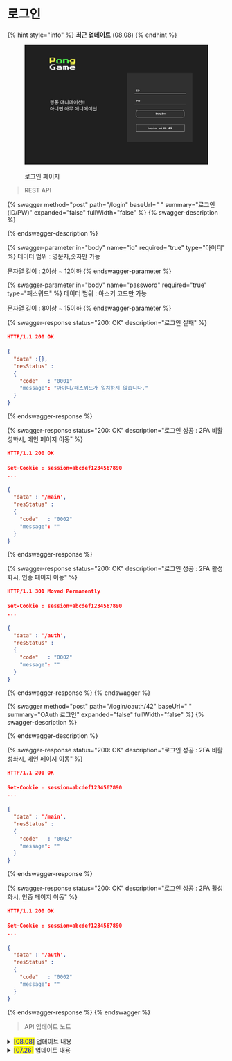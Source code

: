# 로그인

{% hint style="info" %}
**최근 업데이트** ([08.08](undefined-1.md#08.08))
{% endhint %}

<figure><img src="../../.gitbook/assets/image (19).png" alt=""><figcaption><p>로그인 페이지</p></figcaption></figure>



> REST API

{% swagger method="post" path="/login" baseUrl=" " summary="로그인 (ID/PW)" expanded="false" fullWidth="false" %}
{% swagger-description %}

{% endswagger-description %}

{% swagger-parameter in="body" name="id" required="true" type="아이디" %}
데이터 범위 : 영문자,숫자만 가능

문자열 길이 : 2이상 \~ 12이하
{% endswagger-parameter %}

{% swagger-parameter in="body" name="password" required="true" type="패스워드" %}
데이터 범위 : 아스키 코드만 가능

문자열 길이 : 8이상 \~ 15이하
{% endswagger-parameter %}

{% swagger-response status="200: OK" description="로그인 실패" %}
```json
HTTP/1.1 200 OK

{ 
  "data" :{},
  "resStatus" :
  {
    "code"   : "0001"
    "message": "아이디/패스워드가 일치하지 않습니다."
  }
}
```
{% endswagger-response %}

{% swagger-response status="200: OK" description="로그인 성공 : 2FA 비활성화시, 메인 페이지 이동" %}
```json
HTTP/1.1 200 OK

Set-Cookie : session=abcdef1234567890
...

{ 
  "data" : '/main',
  "resStatus" :
  {
    "code"   : "0002"
    "message": ""
  }
}
```
{% endswagger-response %}

{% swagger-response status="200: OK" description="로그인 성공 : 2FA 활성화시, 인증 페이지 이동" %}
```json
HTTP/1.1 301 Moved Permanently

Set-Cookie : session=abcdef1234567890
...

{ 
  "data" : '/auth',
  "resStatus" :
  {
    "code"   : "0002"
    "message": ""
  }
}
```
{% endswagger-response %}
{% endswagger %}

{% swagger method="post" path="/login/oauth/42" baseUrl=" " summary="OAuth 로그인" expanded="false" fullWidth="false" %}
{% swagger-description %}

{% endswagger-description %}

{% swagger-response status="200: OK" description="로그인 성공 : 2FA 비활성화시, 메인 페이지 이동" %}
```json
HTTP/1.1 200 OK

Set-Cookie : session=abcdef1234567890
...

{ 
  "data" : '/main',
  "resStatus" :
  {
    "code"   : "0002"
    "message": ""
  }
}
```
{% endswagger-response %}

{% swagger-response status="200: OK" description="로그인 성공 : 2FA 활성화시, 인증 페이지 이동" %}
```json
HTTP/1.1 200 OK

Set-Cookie : session=abcdef1234567890
...

{ 
  "data" : '/auth',
  "resStatus" :
  {
    "code"   : "0002"
    "message": ""
  }
}
```
{% endswagger-response %}
{% endswagger %}



> API 업데이트 노트

<details>

<summary><mark style="color:blue;">[08.08]</mark> 업데이트 내용</summary>

#### <mark style="background-color:yellow;">ID/PW 로그인</mark> (/login) & <mark style="background-color:yellow;">OAuth 로그인</mark> (/login/oauth/42)

* ~~로그인 성공후, 리다이렉트를 반환한다. (2FA 활성화시, 인증페이지로)~~
* ~~로그인 성공후, 리다이렉트를 반환한다. (2FA 비활성화시, 메인페이지로)~~

&#x20;:right\_facing\_fist:  로그인 성공후, 리다이렉트 대신 <mark style="background-color:green;">200 OK</mark>를 반환한다.

</details>

<details>

<summary><mark style="color:blue;">[07.26]</mark> 업데이트 내용</summary>

#### <mark style="background-color:yellow;">ID/PW 로그인</mark> (/login)

* 로그인 성공후, sessionid가 전달된다.
* 로그인 성공후, 리다이렉트를 반환한다. (2FA 활성화시, 인증페이지로)
* 로그인 성공후, 리다이렉트를 반환한다. (2FA 비활성화시, 메인페이지로)

#### <mark style="background-color:yellow;">OAuth 로그인</mark> (/login/oauth/42)

* 로그인 성공후, sessionid가 전달된다.
* 로그인 성공후, 리다이렉트를 반환한다. (2FA 활성화시, 인증페이지로)
* 로그인 성공후, 리다이렉트를 반환한다. (2FA 비활성화시, 메인페이지로)

</details>

